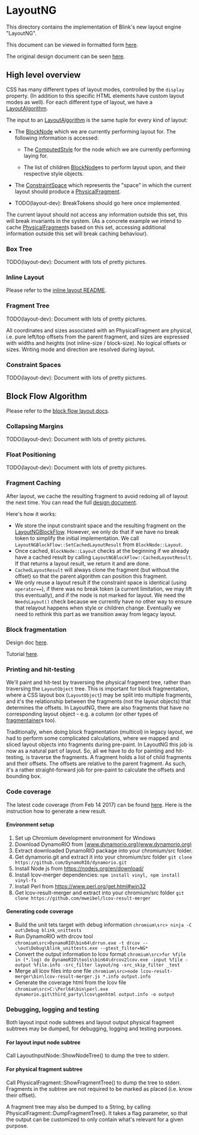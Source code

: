 # LayoutNG #

This directory contains the implementation of Blink's new layout engine
"LayoutNG".

This document can be viewed in formatted form [here](https://chromium.googlesource.com/chromium/src/+/main/third_party/blink/renderer/core/layout/layout_ng.md).

The original design document can be seen [here](https://docs.google.com/document/d/1uxbDh4uONFQOiGuiumlJBLGgO4KDWB8ZEkp7Rd47fw4/edit).

## High level overview ##

CSS has many different types of layout modes, controlled by the `display`
property. (In addition to this specific HTML elements have custom layout modes
as well). For each different type of layout, we have a
[LayoutAlgorithm](layout_algorithm.h).

The input to an [LayoutAlgorithm](layout_algorithm.h) is the same tuple
for every kind of layout:

 - The [BlockNode](block_node.h) which we are currently performing layout for. The
   following information is accessed:

   - The [ComputedStyle](../style/computed_style.h) for the node which we are
     currently performing laying for.

   - The list of children [BlockNode](block_node.h)es to perform layout upon, and their
     respective style objects.

 - The [ConstraintSpace](constraint_space.h) which represents the "space"
   in which the current layout should produce a
   [PhysicalFragment](physical_fragment.h).

 - TODO(layout-dev): BreakTokens should go here once implemented.

The current layout should not access any information outside this set, this
will break invariants in the system. (As a concrete example we intend to cache
[PhysicalFragment](physical_fragment.h)s based on this set, accessing
additional information outside this set will break caching behaviour).

### Box Tree ###

TODO(layout-dev): Document with lots of pretty pictures.

### Inline Layout ###

Please refer to the [inline layout README](inline/README.md).

### Fragment Tree ###

TODO(layout-dev): Document with lots of pretty pictures.

All coordinates and sizes associated with an PhysicalFragment are physical,
i.e. pure left/top offsets from the parent fragment, and sizes are expressed
with widths and heights (not inline-size / block-size). No logical offsets or
sizes. Writing mode and direction are resolved during layout.

### Constraint Spaces ###

TODO(layout-dev): Document with lots of pretty pictures.

## Block Flow Algorithm ##

Please refer to the [block flow layout docs](block_layout.md).

### Collapsing Margins ###

TODO(layout-dev): Document with lots of pretty pictures.

### Float Positioning ###

TODO(layout-dev): Document with lots of pretty pictures.

### Fragment Caching ###

After layout, we cache the resulting fragment to avoid redoing all of layout
the next time. You can read the full [design
document](https://docs.google.com/document/d/1RjH_Ofa8O_ucGvaDCEgsBVECPqUTiQKR3zNyVTr-L_I/edit).

Here's how it works:

* We store the input constraint space and the resulting fragment on the
  [LayoutNGBlockFlow](layout_ng_block_flow.h). However, we only do that if
  we have no break token to simplify the initial implementation. We call
  `LayoutNGBlockFlow::SetCachedLayoutResult` from `BlockNode::Layout`.
* Once cached, `BlockNode::Layout` checks at the beginning if we already
  have a cached result by calling `LayoutNGBlockFlow::CachedLayoutResult`.
  If that returns a layout result, we return it and are done.
* `CachedLayoutResult` will always clone the fragment (but without the offset)
  so that the parent algorithm can position this fragment.
* We only reuse a layout result if the constraint space is identical (using
  `operator==`), if there was no break token (a current limitation, we may
  lift this eventually), and if the node is not marked for layout. We need
  the `NeedsLayout()` check because we currently have no other way to ensure
  that relayout happens when style or children change. Eventually we need to
  rethink this part as we transition away from legacy layout.

### Block fragmentation ###

Design doc [here](https://docs.google.com/document/d/1EJOdFesZKspvrU7uWtGl-8ab2jIrzRF6NKJhwYOs6hU/).

Tutorial [here](block_fragmentation_tutorial.md).

### Printing and hit-testing ###

We'll paint and hit-test by traversing the physical fragment tree, rather than
traversing the `LayoutObject` tree. This is important for block fragmentation,
where a CSS layout box (`LayoutObject`) may be split into multiple fragments,
and it's the relationship between the fragments (not the layout objects) that
determines the offsets. In LayoutNG, there are also fragments that have no
corresponding layout object - e.g. a column (or other types of [fragmentainer]s
too).

Traditionally, when doing block fragmentation (multicol) in legacy layout, we
had to perform some complicated calculations, where we mapped and sliced layout
objects into fragments during pre-paint. In LayoutNG this job is now as a
natural part of layout. So, all we have to do for painting and hit-testing, is
traverse the fragments. A fragment holds a list of child fragments and their
offsets. The offsets are relative to the parent fragment. As such, it's a rather
straight-forward job for pre-paint to calculate the offsets and bounding box.

### Code coverage ###

The latest code coverage (from Feb 14 2017) can be found [here](https://glebl.users.x20web.corp.google.com/www/layout_ng_code_coverage/index.html).
Here is the instruction how to generate a new result.

#### Environment setup ####
 1. Set up Chromium development environment for Windows
 2. Download DynamoRIO from [www.dynamorio.org](www.dynamorio.org)
 3. Extract downloaded DynamoRIO package into your chromium/src folder.
 4. Get dynamorio.git and extract it into your chromium/src folder `git clone https://github.com/DynamoRIO/dynamorio.git`
 5. Install Node js from https://nodejs.org/en/download/
 6. Install lcov-merger dependencies:  `npm install vinyl, npm install vinyl-fs`
 7. Install Perl from https://www.perl.org/get.html#win32
 8. Get lcov-result-merger and extract into your chromium/src folder `git clone https://github.com/mweibel/lcov-result-merger`

#### Generating code coverage ####
* Build the unit tets target with debug information
`chromium\src> ninja -C out\Debug blink_unittests`
* Run DynamoRIO with drcov tool
`chromium\src>DynamoRIO\bin64\drrun.exe -t drcov -- .\out\Debug\blink_unittests.exe --gtest_filter=NG*`
* Convert the output information to lcov format
`chromium\src>for %file in (*.log) do DynamoRIO\tools\bin64\drcov2lcov.exe -input %file -output %file.info -src_filter layout/ng -src_skip_filter _test`
* Merge all lcov files into one file
`chromium\src>node lcov-result-merger\bin\lcov-result-merger.js *.info output.info`
* Generate the coverage html from the lcov file
`chromium\src>C:\Perl64\bin\perl.exe dynamorio.git\third_party\lcov\genhtml output.info -o output`

### Debugging, logging and testing ###
Both layout input node subtrees and layout output physical fragment subtrees
may be dumped, for debugging, logging and testing purposes.

#### For layout input node subtree ####
Call LayoutInputNode::ShowNodeTree() to dump the tree to stderr.

#### For physical fragment subtree ####
Call PhysicalFragment::ShowFragmentTree() to dump the tree to
stderr. Fragments in the subtree are not required to be marked as placed
(i.e. know their offset).

A fragment tree may also be dumped to a String, by calling
PhysicalFragment::DumpFragmentTree(). It takes a flag parameter, so that the
output can be customized to only contain what's relevant for a given purpose.


[fragmentainer]: https://drafts.csswg.org/css-break/#fragmentation-container
